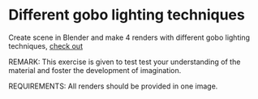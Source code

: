 # Different gobo lighting techniques
Create scene in Blender and make 4 renders with different gobo lighting techniques, [check out](https://www.youtube.com/watch?v=ElMM3u2MO5k)

REMARK: This exercise is given to test test your understanding of the material and foster the development of imagination.

REQUIREMENTS: All renders should be provided in one image.

